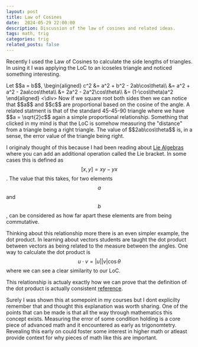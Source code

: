 ```yaml
---
layout: post
title: Law of Cosines
date:  2024-05-29 22:00:00
description: Discussion of the law of cosines and related ideas.
tags: math, trig
categories: trig
related_posts: false
---
```


Recently I used the Law of Cosines to calculate the side lengths of triangles. In using it I was applying the LoC to an icoseles triangle and noticed something interesting.
<div>
Let $$a = b$$,
\begin{aligned}
c^2 &= a^2 + b^2 - 2ab\cos\theta\\
&= a^2 + a^2 - 2aa\cos\theta\\
&= 2a^2 - 2a^2\cos\theta\\
&= (1-\cos\theta)a^2
\end{aligned}
<\div>
Now if we square root both sides then we can notice that $$a$$ and $$c$$ are proportional based on the cosine of the angle. A related statment is that of the standard 45-45-90 triangle where we have $$a = \sqrt{2}c$$ again a simple proportional relationship. Something that clicked in my mind is that the LoC is somehow measuring the "distance" from a triangle being a right triangle. The value of $$2ab\cos\theta$$ is, in a sense, the error value of the triangle being right.

I originaly thought of this because I had been reading about [Lie Algebras](https://en.wikipedia.org/wiki/Lie_algebra#Basic_examples) where you can add an additional operation called the Lie bracket. In some cases this is defined as $$[x,y] = xy-yx$$. The value that this takes, for two elements $$a$$ and $$b$$, can be considered as how far apart these elements are from being commutative.

Thinking about this relationship more there is an even simpler example, the dot product. In learning about vectors students are taught the dot product between vectors as being related to the measure between the angles. One way to calculate the dot product is $$ u \cdot v = |u||v|\cos\theta $$ where we can see a clear similarity to our LoC.

This relationship is actualy exactly how we can prove that the definition of the dot product is actually consistent [reference](https://www.mit.edu/~hlb/StantonGrant/18.02/details/tex/lec1snip2-dotprod.pdf).

Surely I was shown this at somepoint in my courses but I dont explicilty remember that and thought this explanation was worth sharing. One of the points that can be made is that all the way through mathematics this concept exists. Measuring the error of some condition holding is a core piece of advanced math and it encountered as early as trigonomtetry. Revealing this early on could foster some interest in higher math or atleast provide context for why pieces of math like this are important.
